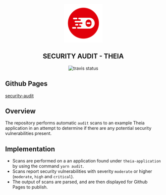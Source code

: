 <div align='center'>
<br />
<img src='https://raw.githubusercontent.com/vince-fugnitto/security-audit/master/assets/logo.svg?sanitize=true' alt='theia logo' width='125'>

<h2>SECURITY AUDIT - THEIA</h2>

<div>
<img src="https://api.travis-ci.com/vince-fugnitto/security-audit.svg?branch=master" alt="travis status"/>
</div>

</div>

## Github Pages

[security-audit](https://vince-fugnitto.github.io/security-audit/)

## Overview

The repository performs automatic `audit` scans to an example Theia application in an attempt
to determine if there are any potential security vulnerabilities present.

## Implementation
- Scans are performed on a an application found under `theia-application` by using the command
`yarn audit`.
- Scans report security vulnerabilities with severity `moderate` or higher (`moderate`, `high` and `critical`).
- The output of scans are parsed, and are then displayed for Github Pages to publish.
